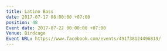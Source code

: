 ```yaml
---
title: Latino Bass
date: 2017-07-17 08:00:00 +07:00
position: 48
Event date: 2017-07-22 00:00:00 +07:00
Venue: Birdcage
Event URL: https://www.facebook.com/events/491738124496819/
---
```


